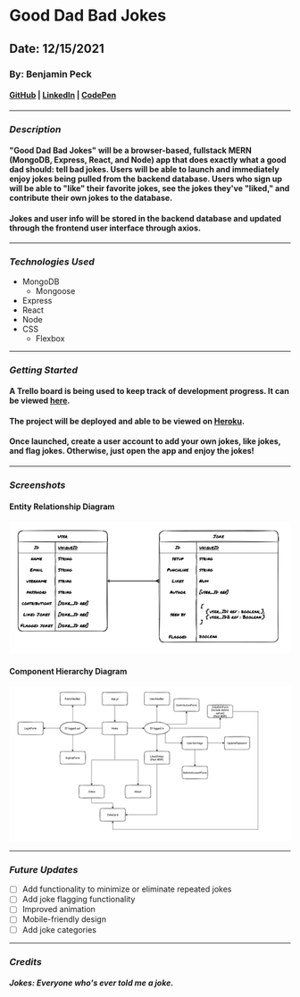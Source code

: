 # Good Dad Bad Jokes
## Date: 12/15/2021
### By: Benjamin Peck
#### [GitHub](https://github.com/benjaminobambino) | [LinkedIn](https://www.linkedin.com/in/benjaminlpeck/) | [CodePen](https://codepen.io/benjaminobambino/)
***
### ***Description***
#### "Good Dad Bad Jokes" will be a browser-based, fullstack MERN (MongoDB, Express, React, and Node) app that does exactly what a good dad should: tell bad jokes. Users will be able to launch and immediately enjoy jokes being pulled from the backend database. Users who sign up will be able to "like" their favorite jokes, see the jokes they've "liked," and contribute their own jokes to the database.
#### Jokes and user info will be stored in the backend database and updated through the frontend user interface through axios.
***
### ***Technologies Used***
* MongoDB
  * Mongoose
* Express
* React
* Node
* CSS
  * Flexbox
***
### ***Getting Started***
#### A Trello board is being used to keep track of development progress. It can be viewed [here](https://trello.com/b/VXInuKS4/good-dad-bad-jokes).
#### The project will be deployed and able to be viewed on [Heroku](https://www.heroku.com/).
#### Once launched, create a user account to add your own jokes, like jokes, and flag jokes. Otherwise, just open the app and enjoy the jokes!
***
### ***Screenshots***
#### Entity Relationship Diagram
![Entity Relationship Diagram](diagrams/erd.drawio.png)
#### Component Hierarchy Diagram
![Component Hierarchy Diagram](diagrams/component-hierarchy-diagram.drawio.png)
<!-- #### Rules Page
![Rules Page](images/readme-pics/rules-page.png) -->
***
### ***Future Updates***
- [ ] Add functionality to minimize or eliminate repeated jokes
- [ ] Add joke flagging functionality
- [ ] Improved animation
- [ ] Mobile-friendly design
- [ ] Add joke categories
***
### ***Credits***

##### Jokes: Everyone who's ever told me a joke.

<!-- ##### Card Back Image: [PlusPNG.com](https://pluspng.com/png-131540.html) -->